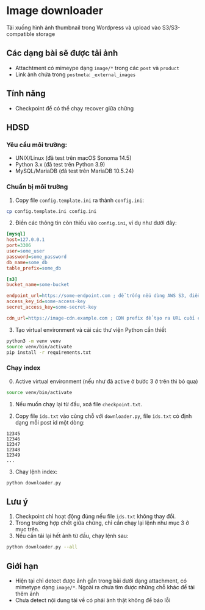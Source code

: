 # Image downloader

Tải xuống hình ảnh thumbnail trong Wordpress và upload vào S3/S3-compatible storage

## Các dạng bài sẽ được tải ảnh

- Attachtment có mimeype dạng `image/*` trong các `post` và `product`
- Link ảnh chứa trong `postmeta`: `_external_images`

## Tính năng

- Checkpoint để có thể chạy recover giữa chừng

## HDSD

### Yêu cầu môi trường:
- UNIX/Linux (đã test trên macOS Sonoma 14.5)
- Python 3.x (đã test trên Python 3.9)
- MySQL/MariaDB (đã test trên MariaDB 10.5.24)

### Chuẩn bị môi trường

1. Copy file `config.template.ini` ra thành `config.ini`:

```sh
cp config.template.ini config.ini
```

2. Điền các thông tin còn thiếu vào `config.ini`, ví dụ như dưới đây:

```ini
[mysql]
host=127.0.0.1
port=3306
user=some_user
password=some_password
db_name=some_db
table_prefix=some_db

[s3]
bucket_name=some-bucket

endpoint_url=https://some-endpoint.com ; để trống nếu dùng AWS S3, điền endpoint nếu dùng dịch vụ S3-compatible
access_key_id=some-access-key
secret_access_key=some-secret-key

cdn_url=https://image-cdn.example.com ; CDN prefix để tạo ra URL cuối cùng
```

3. Tạo virtual environment và cài các thư viện Python cần thiết
```sh
python3 -m venv venv
source venv/bin/activate
pip install -r requirements.txt
```

### Chạy index

0. Active virtual environment (nếu như đã active ở bước 3 ở trên thì bỏ qua)

```sh
source venv/bin/activate
```

1. Nếu muốn chạy lại từ đầu, xoá file `checkpoint.txt`.

2. Copy file `ids.txt` vào cùng chỗ với `downloader.py`, file `ids.txt` có định dạng mỗi post id một dòng:

```
12345
12346
12347
12348
12349
...
```

3. Chạy lệnh index:
```sh
python downloader.py
```


## Lưu ý

1. Checkpoint chỉ hoạt động đúng nếu file `ids.txt` không thay đổi.
2. Trong trường hợp chết giữa chừng, chỉ cần chạy lại lệnh như mục 3 ở mục trên.
3. Nếu cần tải lại hết ảnh từ đầu, chạy lệnh sau:
```sh
python downloader.py --all
```

## Giới hạn
- Hiện tại chỉ detect được ảnh gắn trong bài dưới dạng attachment, có mimetype dạng `image/*`. Ngoài ra chưa tìm được những chỗ khác để tải thêm ảnh
- Chưa detect nội dung tải về có phải ảnh thật không để báo lỗi